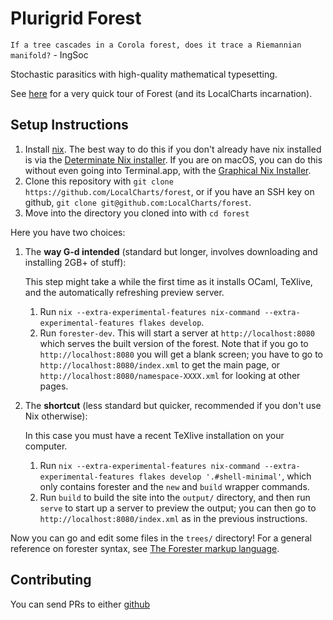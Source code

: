 # Plurigrid Forest
`If a tree cascades in a Corola forest, does it trace a Riemannian manifold?` - IngSoc

Stochastic parasitics with high-quality mathematical typesetting.

See [here](https://forest.localcharts.org/lc-0002.xml) for a very quick tour of Forest (and its LocalCharts incarnation).

## Setup Instructions

1. Install [nix](https://nixos.org/explore). The best way to do this if you don't already have nix installed is via the [Determinate Nix installer](https://github.com/DeterminateSystems/nix-installer). If you are on macOS, you can do this without even going into Terminal.app, with the [Graphical Nix Installer](https://determinate.systems/posts/graphical-nix-installer).
2. Clone this repository with `git clone https://github.com/LocalCharts/forest`, or if you have an SSH key on github, `git clone git@github.com:LocalCharts/forest`.
3. Move into the directory you cloned into with `cd forest`

Here you have two choices:
1. The **way G-d intended** (standard but longer, involves downloading and installing 2GB+ of stuff): 

   This step might take a while the first time as it installs OCaml, TeXlive, and the automatically refreshing preview server.
   1. Run `nix --extra-experimental-features nix-command --extra-experimental-features flakes develop`.
   2. Run `forester-dev`. This will start a server at `http://localhost:8080` which serves the built version of the forest. Note that if you go to `http://localhost:8080` you will get a blank screen; you have to go to `http://localhost:8080/index.xml` to get the main page, or `http://localhost:8080/namespace-XXXX.xml` for looking at other pages.
2. The **shortcut** (less standard but quicker, recommended if you don't use Nix otherwise):

   In this case you must have a recent TeXlive installation on your computer.
   1. Run `nix --extra-experimental-features nix-command --extra-experimental-features flakes develop '.#shell-minimal'`, which only contains forester and the `new` and `build` wrapper commands.
   2. Run `build` to build the site into the `output/` directory, and then run `serve` to start up a server to preview the output; you can then go to `http://localhost:8080/index.xml` as in the previous instructions.

Now you can go and edit some files in the `trees/` directory!
For a general reference on forester syntax, see [The Forester markup language](http://www.jonmsterling.com/jms-007N.xml).

## Contributing

You can send PRs to either [github](https://github.com/plurigrid/forest)
